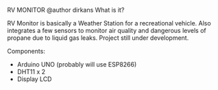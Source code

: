 RV MONITOR
@author dirkans
What is it?

RV Monitor is basically a Weather Station for a recreational vehicle.
Also integrates a few sensors to monitor air quality and dangerous levels of propane due to liquid gas leaks.
Project still under development. 

Components:
- Arduino UNO (probably will use ESP8266)
- DHT11 x 2
- Display LCD


